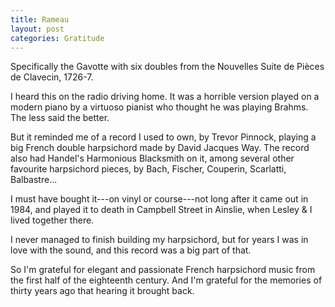 ```yaml
---
title: Rameau
layout: post
categories: Gratitude
---
```


Specifically the Gavotte with six doubles from the Nouvelles Suite de Pièces de
Clavecin, 1726-7.

I heard this on the radio driving home. It was a horrible version played on a
modern piano by a virtuoso pianist who thought he was playing Brahms. The less
said the better.

But it reminded me of a record I used to own, by Trevor Pinnock, playing a big
French double harpsichord made by David Jacques Way. The record also had
Handel's Harmonious Blacksmith on it, among several other favourite harpsichord
pieces, by Bach, Fischer, Couperin, Scarlatti, Balbastre...

I must have bought it---on vinyl or course---not long after it came out in 1984,
and played it to death in Campbell Street in Ainslie, when Lesley & I lived
together there.

I never managed to finish building my harpsichord, but for years I was in love
with the sound, and this record was a big part of that.

So I'm grateful for elegant and passionate French harpsichord music from the
first half of the eighteenth century. And I'm grateful for the memories of
thirty years ago that hearing it brought back.
